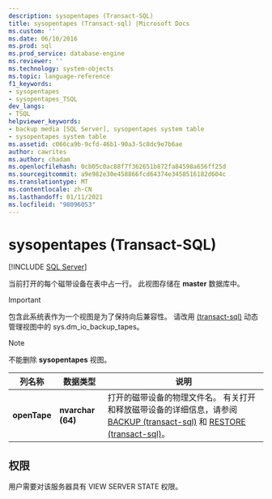 ```yaml
---
description: sysopentapes (Transact-SQL)
title: sysopentapes (Transact-sql) |Microsoft Docs
ms.custom: ''
ms.date: 06/10/2016
ms.prod: sql
ms.prod_service: database-engine
ms.reviewer: ''
ms.technology: system-objects
ms.topic: language-reference
f1_keywords:
- sysopentapes
- sysopentapes_TSQL
dev_langs:
- TSQL
helpviewer_keywords:
- backup media [SQL Server], sysopentapes system table
- sysopentapes system table
ms.assetid: c066ca9b-9cfd-46b1-90a3-5c8dc9e7b6ae
author: cawrites
ms.author: chadam
ms.openlocfilehash: 0cb05c0ac88f7f362651b872fa84598a656ff25d
ms.sourcegitcommit: a9e982e30e458866fcd64374e3458516182d604c
ms.translationtype: MT
ms.contentlocale: zh-CN
ms.lasthandoff: 01/11/2021
ms.locfileid: "98096053"
---
```

# <a name="sysopentapes-transact-sql"></a>sysopentapes (Transact-SQL)
[!INCLUDE [SQL Server](../../includes/applies-to-version/sqlserver.md)]

  当前打开的每个磁带设备在表中占一行。 此视图存储在 **master** 数据库中。  
  
> [!IMPORTANT]  
>  包含此系统表作为一个视图是为了保持向后兼容性。 请改用 [&#40;transact-sql&#41;](../../relational-databases/system-dynamic-management-views/sys-dm-io-backup-tapes-transact-sql.md) 动态管理视图中的 sys.dm_io_backup_tapes。  
  
> [!NOTE]  
>  不能删除 **sysopentapes** 视图。  

  
|列名称|数据类型|说明|  
|-----------------|---------------|-----------------|  
|**openTape**|**nvarchar (64)**|打开的磁带设备的物理文件名。 有关打开和释放磁带设备的详细信息，请参阅 [BACKUP &#40;transact-sql&#41;](../../t-sql/statements/backup-transact-sql.md) 和 [RESTORE &#40;transact-sql&#41;](../../t-sql/statements/restore-statements-transact-sql.md)。|  
  
## <a name="permissions"></a>权限  
 用户需要对该服务器具有 VIEW SERVER STATE 权限。  
  
  
